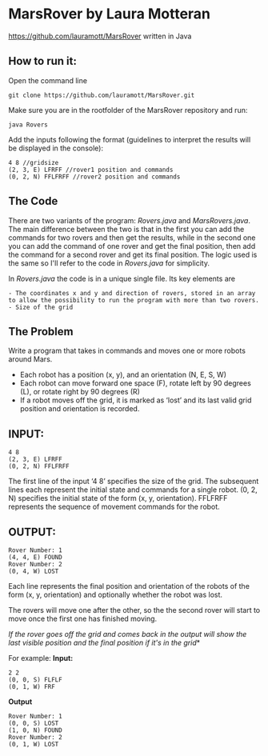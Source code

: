 # MarsRover by Laura Motteran

https://github.com/lauramott/MarsRover written in Java

## How to run it:

Open the command line
```
git clone https://github.com/lauramott/MarsRover.git
```
Make sure you are in the rootfolder of the MarsRover repository and run:
```
java Rovers
```

Add the inputs following the format (guidelines to interpret the results will be displayed in the console):

 ```
4 8 //gridsize
(2, 3, E) LFRFF //rover1 position and commands
(0, 2, N) FFLFRFF //rover2 position and commands
 ```

## The Code

There are two variants of the program: _Rovers.java_ and _MarsRovers.java_. The main difference between the two is that in the first you can add the commands for two rovers and then get the results, while in the second one you can add the command of one rover and get the final position, then add the command for a second rover and get its final position. The logic used is the same so I'll refer to the code in _Rovers.java_ for simplicity.

In _Rovers.java_ the code is in a unique single file. Its key elements are

	- The coordinates x and y and direction of rovers, stored in an array to allow the possibility to run the program with more than two rovers.
	- Size of the grid

## The Problem
Write a program that takes in commands and moves one or more robots around
Mars.
- Each robot has a position (x, y), and an orientation (N, E, S, W)
- Each robot can move forward one space (F), rotate left by 90 degrees (L), or rotate
right by 90 degrees (R)
- If a robot moves off the grid, it is marked as ‘lost’ and its last valid grid position and
orientation is recorded.

## INPUT:

```
4 8
(2, 3, E) LFRFF
(0, 2, N) FFLFRFF
```

The first line of the input ‘4 8’ specifies the size of the grid. The subsequent lines each
represent the initial state and commands for a single robot. (0, 2, N) specifies the initial state
of the form (x, y, orientation). FFLFRFF represents the sequence of movement commands
for the robot.


## OUTPUT:

```
Rover Number: 1
(4, 4, E) FOUND
Rover Number: 2
(0, 4, W) LOST
```

Each line represents the final position and orientation of the robots of the form (x, y,
orientation) and optionally whether the robot was lost.

The rovers will move one after the other, so the the second rover will start to move once the first one has finished moving. 

**If the rover goes off the grid and comes back in the output will show the last visible position and the final position* if it's in the grid**

For example:
**Input:**
```
2 2
(0, 0, S) FLFLF
(0, 1, W) FRF
```
**Output**
```
Rover Number: 1
(0, 0, S) LOST
(1, 0, N) FOUND
Rover Number: 2
(0, 1, W) LOST
```
